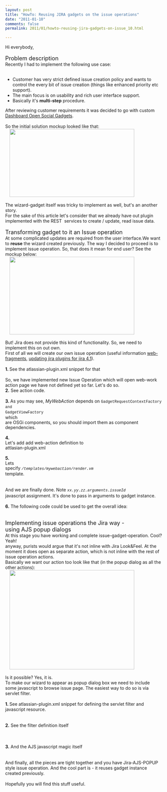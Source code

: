 ```yaml
---
layout: post
title: "HowTo: Reusing JIRA gadgets on the issue operations"
date: "2011-01-10"
comments: false
permalink: 2011/01/howto-reusing-jira-gadgets-on-issue_10.html

---
```


Hi everybody,<br /><br /><span class="Apple-style-span" style="font-size: large;">Problem description</span><br />Recently I had to&nbsp;implement&nbsp;the following use case:<br /><br /><ul><li>Customer has very strict defined issue creation policy and wants to control the every bit of issue creation (things like enhanced priority etc support).</li><li>The main focus is on usability and rich user interface support.</li><li>Basically it's <b>multi-step</b>&nbsp;procedure.</li></ul><div>After reviewing customer requirements it was decided to go with custom <a href="http://www.atlassian.com/software/jira/tour/opensocial-dashboards.jsp">Dashboard Open Social Gadgets</a>.</div><div><br /></div><div>So the initial solution mockup looked like that:</div><div class="separator" style="clear: both; text-align: left;"><a href="http://2.bp.blogspot.com/_Y9XTlNGJRTQ/TSs3vAI5F_I/AAAAAAAAEGo/t7KYGj-pxLY/s1600/wizard1.png" imageanchor="1" style="margin-left: 1em; margin-right: 1em;"><img border="0" height="217" src="http://2.bp.blogspot.com/_Y9XTlNGJRTQ/TSs3vAI5F_I/AAAAAAAAEGo/t7KYGj-pxLY/s400/wizard1.png" width="400" /></a></div><div class="separator" style="clear: both; text-align: left;"><br /></div><div class="separator" style="clear: both; text-align: left;">The wizard-gadget itself was tricky to implement as well, but's an another story.</div><div class="separator" style="clear: both; text-align: left;">For the sake of this article let's consider that we already have out plugin implemented with the REST &nbsp;services to create / update, read issue data.</div><div class="separator" style="clear: both; text-align: left;"><br /></div><div class="separator" style="clear: both; text-align: left;"><span class="Apple-style-span" style="font-size: large;">Transforming gadget to it an Issue operation</span></div><div class="separator" style="clear: both; text-align: left;">At some complicated updates are required from the user interface.We want to <b>reuse</b>&nbsp;the wizard created previously. The way I decided to proceed is to implement issue operation. So, that does it mean for end user? See the mockup below:</div><div class="separator" style="clear: both; text-align: left;"><a href="http://2.bp.blogspot.com/_Y9XTlNGJRTQ/TSs522EooNI/AAAAAAAAEGs/QXDDPVzZOKo/s1600/wizard2.png" imageanchor="1" style="margin-left: 1em; margin-right: 1em;"><img border="0" height="248" src="http://2.bp.blogspot.com/_Y9XTlNGJRTQ/TSs522EooNI/AAAAAAAAEGs/QXDDPVzZOKo/s400/wizard2.png" width="400" /></a></div><div class="separator" style="clear: both; text-align: left;"><br /></div><div class="separator" style="clear: both; text-align: left;">But! Jira does not provide this kind of functionality. So, we need to implement this on out own.</div><div class="separator" style="clear: both; text-align: left;">First of all we will create our own issue operation (useful information <a href="http://confluence.atlassian.com/display/JIRA/Web+Fragments">web-fragments</a>, <a href="http://confluence.atlassian.com/display/JIRA/Updating+JIRA+Plugins+for+JIRA+4.1#UpdatingJIRAPluginsforJIRA4.1-IssueOperationmoduletypeisnolongeravailable">updating jira plugins for jira 4.1</a>).&nbsp;</div><div class="separator" style="clear: both; text-align: left;"><br /></div><div class="separator" style="clear: both; text-align: left;"><b>1. </b>See the atlassian-plugin.xml snippet for that</div><script src="https://gist.github.com/773063.js?file=issue-operation-snippet.xml"></script><br /><div class="separator" style="clear: both; text-align: left;">So, we have implemented new Issue Operation which will open web-work action page we have not defined yet so far. Let's do so.</div><div class="separator" style="clear: both; text-align: left;"><b>2.</b> See action code.</div><script src="https://gist.github.com/773088.js?file=MyWebAction.java"></script><br /><div class="separator" style="clear: both; text-align: left;"><b>3. </b>As you may see, <i>MyWebAction</i> depends on&nbsp;<span class="Apple-style-span" style="font-family: 'Bitstream Vera Sans Mono', Courier, monospace; font-size: 12px; line-height: 16px; white-space: pre;"><span class="n" style="line-height: 1.4em; margin-bottom: 0px; margin-left: 0px; margin-right: 0px; margin-top: 0px; padding-bottom: 0px; padding-left: 0px; padding-right: 0px; padding-top: 0px;">GadgetRequestContextFactory</span></span><span class="Apple-style-span" style="font-family: 'Bitstream Vera Sans Mono', Courier, monospace; font-size: 12px; line-height: 16px; white-space: pre;"> and </span><span class="Apple-style-span" style="font-family: 'Bitstream Vera Sans Mono', Courier, monospace; font-size: 12px; line-height: 16px; white-space: pre;">GadgetViewFactory</span><span class="Apple-style-span" style="font-family: inherit;"><span class="Apple-style-span" style="font-size: 12px; line-height: 16px; white-space: pre;"> </span><span class="Apple-style-span" style="line-height: 16px; white-space: pre;">which are OSGi components, so you should import them as component dependencies.</span></span></div><script src="https://gist.github.com/773100.js?file=component-import-snippet.xml"></script><br /><div class="separator" style="clear: both; text-align: left;"><span class="Apple-style-span" style="line-height: 16px; white-space: pre;"><b>4.</b> Let's add add web-action definition to attlasian-plugin.xml</span></div><script src="https://gist.github.com/773113.js?file=mywebaction-atlassian-plugin.xml"></script><br /><div class="separator" style="clear: both; text-align: left;"><span class="Apple-style-span" style="line-height: 16px; white-space: pre;"><b>5.</b>  Lets specify&nbsp;</span><span class="Apple-style-span" style="font-family: 'Bitstream Vera Sans Mono', Courier, monospace; font-size: 12px; line-height: 16px; white-space: pre;"><i>/templates/mywebaction/render.vm</i> </span><span class="Apple-style-span" style="line-height: 16px; white-space: pre;">template.</span></div><script src="https://gist.github.com/773138.js?file=render.vm"></script><br /><div class="separator" style="clear: both; text-align: left;"><br /></div><div class="separator" style="clear: both; text-align: left;">And we are finally done. Note&nbsp;<span class="Apple-style-span" style="font-family: 'Bitstream Vera Sans Mono', Courier, monospace; font-size: 12px; line-height: 16px; white-space: pre;"><i>xx.yy.zz.arguments.issueId</i> </span>javascript assignment.&nbsp;It's done to pass in arguments to gadget instance.&nbsp;</div><div class="separator" style="clear: both; text-align: left;"><br /></div><div class="separator" style="clear: both; text-align: left;"><b>6.</b> The following code could be used to get the overall idea:</div><script src="https://gist.github.com/773145.js?file=gadget-load-issue-data-snippet.js"></script><br /><div class="separator" style="clear: both; text-align: left;"><br /></div><div class="separator" style="clear: both; text-align: left;"><span class="Apple-style-span" style="font-size: large;">Implementing issue operations the&nbsp;Jira&nbsp;way - using&nbsp;AJS&nbsp;popup&nbsp;dialogs</span></div><div class="separator" style="clear: both; text-align: left;">At this stage you have working and complete issue-gadget-operation. Cool? Yeah!</div><div class="separator" style="clear: both; text-align: left;">anyway, purists would argue that it's not inline with Jira Look&amp;Feel. At the moment it does open as separate action, which is not inline with the rest of issue operation actions.</div><div class="separator" style="clear: both; text-align: left;">Basically we want our action too look like that (in the popup dialog as all the other actions):</div><div class="separator" style="clear: both; text-align: left;"><a href="http://4.bp.blogspot.com/_Y9XTlNGJRTQ/TStKNB9teyI/AAAAAAAAEGw/VTx9jS28uZw/s1600/wizard3.png" imageanchor="1" style="margin-left: 1em; margin-right: 1em;"><img border="0" height="317" src="http://4.bp.blogspot.com/_Y9XTlNGJRTQ/TStKNB9teyI/AAAAAAAAEGw/VTx9jS28uZw/s400/wizard3.png" width="400" /></a></div><div class="separator" style="clear: both; text-align: left;"><br /></div><div class="separator" style="clear: both; text-align: left;">Is it possible? Yes, it is.</div><div class="separator" style="clear: both; text-align: left;">To make our wizard to appear as popup dialog box we need to include some javascript to browse issue page. The easiest way to do so is via servlet filter.</div><div class="separator" style="clear: both; text-align: left;"><span class="Apple-style-span" style="font-family: inherit;"><b><br /></b></span></div><div class="separator" style="clear: both; text-align: left;"><span class="Apple-style-span" style="font-family: inherit;"><b>1. </b>See atlassian-plugin.xml snippet for defining the servlet filter and javascript resource.</span></div><div class="separator" style="clear: both; text-align: left;"><script src="https://gist.github.com/773162.js?file=resources-snippet.xml"></script></div><span class="Apple-style-span" style="font-family: inherit;"><b><br /></b></span><br /><span class="Apple-style-span" style="font-family: inherit;"><b>2.</b>&nbsp;See the filter definition itself</span><br /><script src="https://gist.github.com/773173.js?file=IncludeResourcesFilter.java"></script><br /><span class="Apple-style-span" style="font-family: inherit;"><b><br /></b></span><br /><span class="Apple-style-span" style="font-family: inherit;"><b>3.</b>&nbsp;And the AJS javascript magic itself</span><br /><script src="https://gist.github.com/773182.js?file=xxx-yyy.js"></script><br /><br />And finally, all the pieces are tight together and you have Jira-AJS-POPUP style issue operation. And the cool part is - it reuses gadget instance created previously.<br /><div class="separator" style="clear: both; text-align: left;"><span class="Apple-style-span" style="font-family: inherit;"><br /></span></div><div class="separator" style="clear: both; text-align: left;"><span class="Apple-style-span" style="font-family: inherit;">Hopefully you will find this stuff useful.&nbsp;</span></div>
